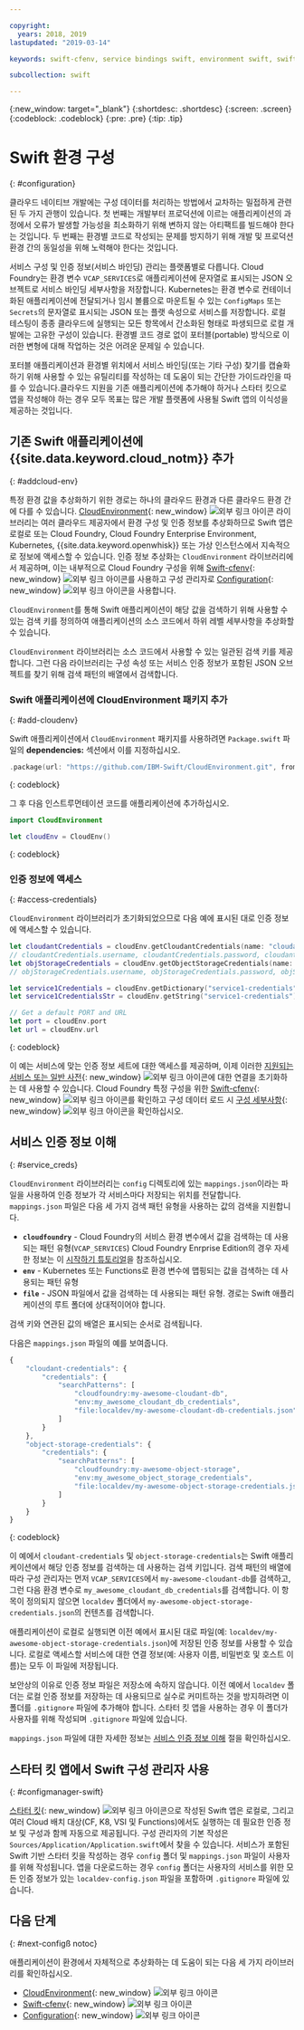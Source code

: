 ```yaml
---

copyright:
  years: 2018, 2019
lastupdated: "2019-03-14"

keywords: swift-cfenv, service bindings swift, environment swift, swift configuration, cloudenvironment swift, VCAP_SERVICES swift, swift credentials

subcollection: swift

---
```


{:new_window: target="_blank"}
{:shortdesc: .shortdesc}
{:screen: .screen}
{:codeblock: .codeblock}
{:pre: .pre}
{:tip: .tip}

# Swift 환경 구성
{: #configuration}

클라우드 네이티브 개발에는 구성 데이터를 처리하는 방법에서 교차하는 밀접하게 관련된 두 가지 관행이 있습니다. 첫 번째는 개발부터 프로덕션에 이르는 애플리케이션의 과정에서 오류가 발생할 가능성을 최소화하기 위해 변하지 않는 아티팩트를 빌드해야 한다는 것입니다. 두 번째는 환경별 코드로 작성되는 문제를 방지하기 위해 개발 및 프로덕션 환경 간의 동일성을 위해 노력해야 한다는 것입니다. 

서비스 구성 및 인증 정보(서비스 바인딩) 관리는 플랫폼별로 다릅니다. Cloud Foundry는 환경 변수 `VCAP_SERVICES`로 애플리케이션에 문자열로 표시되는 JSON 오브젝트로 서비스 바인딩 세부사항을 저장합니다. Kubernetes는 환경 변수로 컨테이너화된 애플리케이션에 전달되거나 임시 볼륨으로 마운트될 수 있는 `ConfigMaps` 또는 `Secrets`의 문자열로 표시되는 JSON 또는 플랫 속성으로 서비스를 저장합니다. 로컬 테스팅이 종종 클라우드에 실행되는 모든 항목에서 간소화된 형태로 파생되므로 로컬 개발에는 고유한 구성이 있습니다. 환경별 코드 경로 없이 포터블(portable) 방식으로 이러한 변형에 대해 작업하는 것은 어려운 문제일 수 있습니다.

포터블 애플리케이션과 환경별 위치에서 서비스 바인딩(또는 기타 구성) 찾기를 캡슐화하기 위해 사용할 수 있는 유틸리티를 작성하는 데 도움이 되는 간단한 가이드라인을 따를 수 있습니다.클라우드 지원을 기존 애플리케이션에 추가해야 하거나 스타터 킷으로 앱을 작성해야 하는 경우 모두 목표는 많은 개발 플랫폼에 사용될 Swift 앱의 이식성을 제공하는 것입니다.

## 기존 Swift 애플리케이션에 {{site.data.keyword.cloud_notm}} 추가
{: #addcloud-env}

특정 환경 값을 추상화하기 위한 경로는 하나의 클라우드 환경과 다른 클라우드 환경 간에 다를 수 있습니다. [CloudEnvironment](https://github.com/IBM-Swift/CloudEnvironment.git){: new_window} ![외부 링크 아이콘](../../icons/launch-glyph.svg "외부 링크 아이콘") 라이브러리는 여러 클라우드 제공자에서 환경 구성 및 인증 정보를 추상화하므로 Swift 앱은 로컬로 또는 Cloud Foundry, Cloud Foundry Enterprise Environment, Kubernetes, {{site.data.keyword.openwhisk}} 또는 가상 인스턴스에서 지속적으로 정보에 액세스할 수 있습니다. 인증 정보 추상화는 `CloudEnvironment` 라이브러리에서 제공하며, 이는 내부적으로 Cloud Foundry 구성을 위해 [Swift-cfenv](https://github.com/IBM-Swift/Swift-cfenv){: new_window} ![외부 링크 아이콘](../../icons/launch-glyph.svg "외부 링크 아이콘")를 사용하고 구성 관리자로 [Configuration](https://github.com/IBM-Swift/Configuration){: new_window} ![외부 링크 아이콘](../../icons/launch-glyph.svg "외부 링크 아이콘")을 사용합니다. 

`CloudEnvironment`를 통해 Swift 애플리케이션이 해당 값을 검색하기 위해 사용할 수 있는 검색 키를 정의하여 애플리케이션의 소스 코드에서 하위 레벨 세부사항을 추상화할 수 있습니다.

`CloudEnvironment` 라이브러리는 소스 코드에서 사용할 수 있는 일관된 검색 키를 제공합니다. 그런 다음 라이브러리는 구성 속성 또는 서비스 인증 정보가 포함된 JSON 오브젝트를 찾기 위해 검색 패턴의 배열에서 검색합니다. 

### Swift 애플리케이션에 CloudEnvironment 패키지 추가
{: #add-cloudenv}

Swift 애플리케이션에서 `CloudEnvironment` 패키지를 사용하려면 `Package.swift` 파일의 **dependencies:** 섹션에서 이를 지정하십시오.
```swift
.package(url: "https://github.com/IBM-Swift/CloudEnvironment.git", from: "8.0.0"),
```
{: codeblock}

그 후 다음 인스트루먼테이션 코드를 애플리케이션에 추가하십시오.
```swift
import CloudEnvironment

let cloudEnv = CloudEnv()
```
{: codeblock}

### 인증 정보에 액세스
{: #access-credentials}

`CloudEnvironment` 라이브러리가 초기화되었으므로 다음 예에 표시된 대로 인증 정보에 액세스할 수 있습니다.
```swift
let cloudantCredentials = cloudEnv.getCloudantCredentials(name: "cloudant-credentials")
// cloudantCredentials.username, cloudantCredentials.password, cloudantCredentials.url, etc.
let objStorageCredentials = cloudEnv.getObjectStorageCredentials(name: "object-storage-credentials")
// objStorageCredentials.username, objStorageCredentials.password, objStorageCredentials.projectID, etc.

let service1Credentials = cloudEnv.getDictionary("service1-credentials")
let service1CredentialsStr = cloudEnv.getString("service1-credentials")

// Get a default PORT and URL
let port = cloudEnv.port
let url = cloudEnv.url
```
{: codeblock}

이 예는 서비스에 맞는 인증 정보 세트에 대한 액세스를 제공하며, 이제 이러한 [지원되는 서비스 또는 일반 사전](https://github.com/IBM-Swift/CloudEnvironment#supported-services){: new_window} ![외부 링크 아이콘](../../icons/launch-glyph.svg "외부 링크 아이콘")에 대한 연결을 초기화하는 데 사용할 수 있습니다. Cloud Foundry 특정 구성을 위한 [Swift-cfenv](https://github.com/IBM-Swift/Swift-cfenv#api){: new_window} ![외부 링크 아이콘](../../icons/launch-glyph.svg "외부 링크 아이콘")를 확인하고 구성 데이터 로드 시 [구성 세부사항](https://github.com/IBM-Swift/Configuration){: new_window} ![외부 링크 아이콘](../../icons/launch-glyph.svg "외부 링크 아이콘")을 확인하십시오.

## 서비스 인증 정보 이해
{: #service_creds}

`CloudEnvironment` 라이브러리는 `config` 디렉토리에 있는 `mappings.json`이라는 파일을 사용하여 인증 정보가 각 서비스마다 저장되는 위치를 전달합니다. `mappings.json` 파일은 다음 세 가지 검색 패턴 유형을 사용하는 값의 검색을 지원합니다.
- **`cloudfoundry`** - Cloud Foundry의 서비스 환경 변수에서 값을 검색하는 데 사용되는 패턴 유형(`VCAP_SERVICES`) Cloud Foundry Enrprise Edition의 경우 자세한 정보는 이 [시작하기 튜토리얼](/docs/cloud-foundry?topic=cloud-foundry-getting-started#getting-started)을 참조하십시오.
- **`env`** - Kubernetes 또는 Functions로 환경 변수에 맵핑되는 값을 검색하는 데 사용되는 패턴 유형
- **`file`** - JSON 파일에서 값을 검색하는 데 사용되는 패턴 유형. 경로는 Swift 애플리케이션의 루트 폴더에 상대적이어야 합니다.

검색 키와 연관된 값의 배열은 표시되는 순서로 검색됩니다.

다음은 `mappings.json` 파일의 예를 보여줍니다.
```javascript
{
    "cloudant-credentials": {
        "credentials": {
            "searchPatterns": [
                "cloudfoundry:my-awesome-cloudant-db",
                "env:my_awesome_cloudant_db_credentials",
                "file:localdev/my-awesome-cloudant-db-credentials.json"
            ]
        }
    },
    "object-storage-credentials": {
        "credentials": {
            "searchPatterns": [
                "cloudfoundry:my-awesome-object-storage",
                "env:my_awesome_object_storage_credentials",
                "file:localdev/my-awesome-object-storage-credentials.json"
            ]
        }
    }
}
```
{: codeblock}

이 예에서 `cloudant-credentials` 및 `object-storage-credentials`는 Swift 애플리케이션에서 해당 인증 정보를 검색하는 데 사용하는 검색 키입니다. 검색 패턴의 배열에 따라 구성 관리자는 먼저 `VCAP_SERVICES`에서 `my-awesome-cloudant-db`를 검색하고, 그런 다음 환경 변수로 `my_awesome_cloudant_db_credentials`를 검색합니다. 이 항목이 정의되지 않으면 `localdev` 폴더에서 `my-awesome-object-storage-credentials.json`의 컨텐츠를 검색합니다. 

애플리케이션이 로컬로 실행되면 이전 예에서 표시된 대로 파일(예: `localdev/my-awesome-object-storage-credentials.json`)에 저장된 인증 정보를 사용할 수 있습니다. 로컬로 액세스할 서비스에 대한 연결 정보(예: 사용자 이름, 비밀번호 및 호스트 이름)는 모두 이 파일에 저장됩니다. 

보안상의 이유로 인증 정보 파일은 저장소에 속하지 않습니다. 이전 예에서 `localdev` 폴더는 로컬 인증 정보를 저장하는 데 사용되므로 실수로 커미트하는 것을 방지하려면 이 폴더를 `.gitignore` 파일에 추가해야 합니다. 스타터 킷 앱을 사용하는 경우 이 폴더가 사용자를 위해 작성되며 `.gitignore` 파일에 있습니다.

`mappings.json` 파일에 대한 자세한 정보는 [서비스 인증 정보 이해](#service_creds) 절을 확인하십시오.

## 스타터 킷 앱에서 Swift 구성 관리자 사용
{: #configmanager-swift}

[스타터 킷](https://cloud.ibm.com/developer/appledevelopment/starter-kits/){: new_window} ![외부 링크 아이콘](../../icons/launch-glyph.svg "외부 링크 아이콘")으로 작성된 Swift 앱은 로컬로, 그리고 여러 Cloud 배치 대상(CF, K8, VSI 및 Functions)에서도 실행하는 데 필요한 인증 정보 및 구성과 함께 자동으로 제공됩니다. 구성 관리자의 기본 작성은 `Sources/Application/Application.swift`에서 찾을 수 있습니다. 서비스가 포함된 Swift 기반 스타터 킷을 작성하는 경우 `config` 폴더 및 `mappings.json` 파일이 사용자를 위해 작성됩니다. 앱을 다운로드하는 경우 `config` 폴더는 사용자의 서비스를 위한 모든 인증 정보가 있는 `localdev-config.json` 파일을 포함하며 `.gitignore` 파일에 있습니다.

## 다음 단계
{: #next-configß notoc}

애플리케이션이 환경에서 자체적으로 추상화하는 데 도움이 되는 다음 세 가지 라이브러리를 확인하십시오.

* [CloudEnvironment](https://github.com/ibm-developer/ibm-cloud-env){: new_window} ![외부 링크 아이콘](../../icons/launch-glyph.svg "외부 링크 아이콘")
* [Swift-cfenv](https://github.com/IBM-Swift/Swift-cfenv){: new_window} ![외부 링크 아이콘](../../icons/launch-glyph.svg "외부 링크 아이콘")
* [Configuration](https://github.com/IBM-Swift/Configuration){: new_window} ![외부 링크 아이콘](../../icons/launch-glyph.svg "외부 링크 아이콘")
